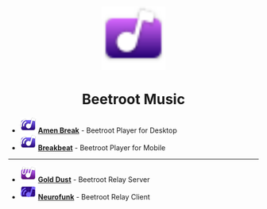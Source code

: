 <p align="center"><img src="/profile/Beetroot.svg" height=
128"></p>
<h1 align="center">Beetroot Music</h1>

- ![](/profile/BeetrootPlayer.svg) **[Amen Break](https://github.com/beetroot-music/AmenBreak)** - Beetroot Player for Desktop
- ![](/profile/BeetrootPlayer.svg) **[Breakbeat](https://github.com/beetroot-music/BreakBeat)** - Beetroot Player for Mobile

---

- ![](/profile/BeetrootRelay.svg) **[Gold Dust](https://github.com/beetroot-music/GoldDust)** - Beetroot Relay Server
- ![](/profile/BeetrootPlayerCli.svg) **[Neurofunk](https://github.com/beetroot-music/NeuroFunk)** - Beetroot Relay Client
